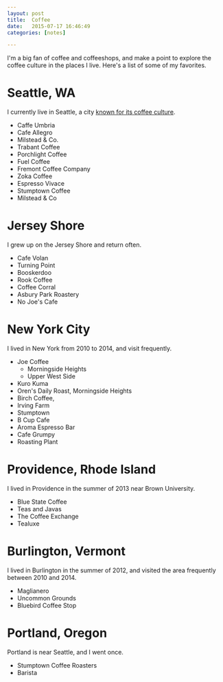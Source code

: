 ```yaml
---
layout: post
title:  Coffee
date:   2015-07-17 16:46:49
categories: [notes]

---
```


I'm a big fan of coffee and coffeeshops, and make a point to explore the coffee 
culture in the places I live.
Here's a list of some of my favorites. 

Seattle, WA
=============

I currently live in Seattle, a city 
[known for its coffee culture](https://en.wikipedia.org/wiki/Coffee_in_Seattle).

+ Caffe Umbria
+ Cafe Allegro
+ Milstead & Co.
+ Trabant Coffee
+ Porchlight Coffee
+ Fuel Coffee
+ Fremont Coffee Company
+ Zoka Coffee
+ Espresso Vivace
+ Stumptown Coffee
+ Milstead & Co


Jersey Shore
=============

I grew up on the Jersey Shore and return often. 

+ Cafe Volan
+ Turning Point
+ Booskerdoo
+ Rook Coffee
+ Coffee Corral
+ Asbury Park Roastery
+ No Joe's Cafe

New York City
=============

I lived in New York from 2010 to 2014, and visit frequently. 

+ Joe Coffee
	- Morningside Heights
	- Upper West Side
+ Kuro Kuma
+ Oren's Daily Roast, Morningside Heights
+ Birch Coffee, 
+ Irving Farm
+ Stumptown
+ B Cup Cafe
+ Aroma Espresso Bar
+ Cafe Grumpy
+ Roasting Plant

Providence, Rhode Island
=============

I lived in Providence in the summer of 2013 near Brown University.

+ Blue State Coffee
+ Teas and Javas
+ The Coffee Exchange
+ Tealuxe

Burlington, Vermont
=============

I lived in Burlington in the summer of 2012, and visited the area frequently between
2010 and 2014. 

+ Maglianero
+ Uncommon Grounds
+ Bluebird Coffee Stop

Portland, Oregon
===============

Portland is near Seattle, and I went once.

+ Stumptown Coffee Roasters
+ Barista
